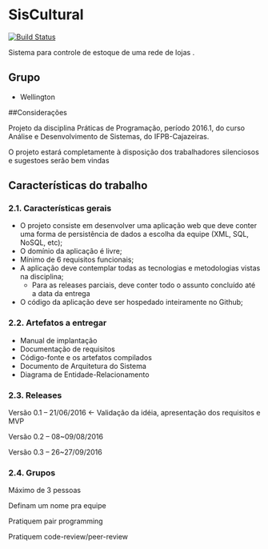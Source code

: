 # SisCultural

[![Build Status](https://travis-ci.org/WellingtonLins/estoque.svg?branch=bHomolog)](https://travis-ci.org/WellingtonLins/estoque)

Sistema para controle de estoque de uma rede de lojas . 

## Grupo
* Wellington

##Considerações
	
Projeto da disciplina Práticas de Programação,
período 2016.1, do curso Análise e Desenvolvimento de Sistemas, do IFPB-Cajazeiras.

O projeto estará completamente à disposição dos trabalhadores silenciosos e 
sugestoes serão bem vindas

## Características do trabalho
### 2.1. Características gerais 

* O projeto consiste em desenvolver uma aplicação web que deve conter uma forma de persistência de dados a escolha da equipe (XML, SQL, NoSQL, etc); 
* O domínio da aplicação é livre;
* Mínimo de 6 requisitos funcionais;
* A aplicação deve contemplar todas as tecnologias e metodologias vistas na disciplina;
	- Para as releases parciais, deve conter todo o assunto concluído até a data da entrega 
* O código da aplicação deve ser hospedado inteiramente no Github; 

### 2.2. Artefatos a entregar

* Manual de implantação
* Documentação de requisitos 
* Código-fonte e os artefatos compilados 
* Documento de Arquitetura do Sistema 
* Diagrama de Entidade-Relacionamento 

### 2.3. Releases
 
Versão 0.1 – 21/06/2016 ← Validação da idéia, apresentação dos requisitos e MVP 

Versão 0.2 – 08~09/08/2016 

Versão 0.3 – 26~27/09/2016 


### 2.4. Grupos
Máximo de 3 pessoas 

Definam um nome pra equipe 

Pratiquem pair programming 

Pratiquem code-review/peer-review 
